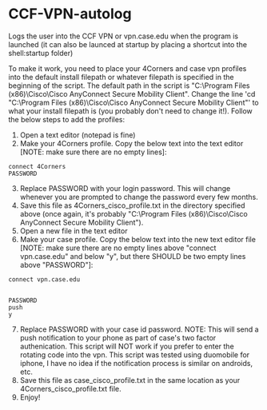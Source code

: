 # CCF-VPN-autolog

Logs the user into the CCF VPN or vpn.case.edu when the program is launched (it can also be launced at startup by placing a shortcut into the shell:startup folder)

To make it work, you need to place your 4Corners and case vpn profiles into the default install filepath or whatever filepath is specified in the beginning of the script. The default path in the script is "C:\Program Files (x86)\Cisco\Cisco AnyConnect Secure Mobility Client". Change the line 'cd "C:\Program Files (x86)\Cisco\Cisco AnyConnect Secure Mobility Client"' to what your install filepath is (you probably don't need to change it!). Follow the below steps to add the profiles:

1) Open a text editor (notepad is fine)
2) Make your 4Corners profile. Copy the below text into the text editor [NOTE: make sure there are no empty lines]:  
```
connect 4Corners
PASSWORD
```

3) Replace PASSWORD with your login password. This will change whenever you are prompted to change the password every few months. 
4) Save this file as 4Corners_cisco_profile.txt in the directory specified above (once again, it's probably "C:\Program Files (x86)\Cisco\Cisco AnyConnect Secure Mobility Client"). 
5) Open a new file in the text editor
6) Make your case profile. Copy the below text into the new text editor file [NOTE: make sure there are no empty lines above "connect vpn.case.edu" and below "y", but there SHOULD be two empty lines above "PASSWORD"]:  
```
connect vpn.case.edu  


PASSWORD  
push  
y
```

7) Replace PASSWORD with your case id password. NOTE: This will send a push notification to your phone as part of case's two factor authenication. This script will NOT work if you prefer to enter the rotating code into the vpn. This script was tested using duomobile for iphone, I have no idea if the notification process is similar on androids, etc. 
8) Save this file as case_cisco_profile.txt in the same location as your 4Corners_cisco_profile.txt file. 
9) Enjoy!
